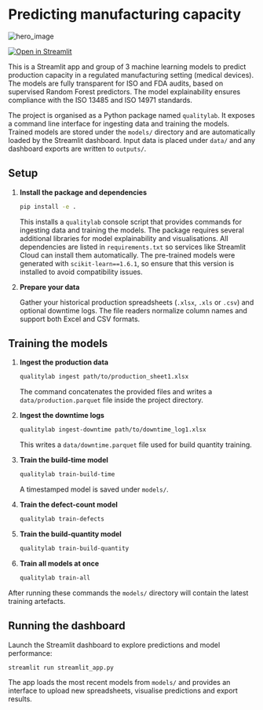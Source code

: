 # Predicting manufacturing capacity
![hero_image](https://github.com/DillonGelman/production-capacity-predictive-models/blob/main/hero-image.png)

[![Open in Streamlit](https://static.streamlit.io/badges/streamlit_badge_black_white.svg)](https://gelman-manufacturing-predictions.streamlit.app/)

This is a Streamlit app and group of 3 machine learning models to predict production capacity in a regulated manufacturing setting (medical devices).  The models are fully transparent for ISO and FDA audits, based on supervised Random Forest predictors.  The model explainability ensures compliance with the ISO 13485 and ISO 14971 standards.

The project is organised as a Python package named `qualitylab`.  It exposes a
command line interface for ingesting data and training the models.  Trained
models are stored under the `models/` directory and are automatically loaded by
the Streamlit dashboard. Input data is placed under `data/` and any dashboard
exports are written to `outputs/`.

## Setup

1. **Install the package and dependencies**

   ```bash
   pip install -e .
   ```

   This installs a `qualitylab` console script that provides commands for
   ingesting data and training the models. The package requires several
   additional libraries for model explainability and visualisations.  All
   dependencies are listed in `requirements.txt` so services like
   Streamlit Cloud can install them automatically.
   The pre-trained models were generated with `scikit-learn==1.6.1`, so
   ensure that this version is installed to avoid compatibility issues.

2. **Prepare your data**

   Gather your historical production spreadsheets (`.xlsx`, `.xls` or `.csv`)
   and optional downtime logs.  The file readers normalize column names and
   support both Excel and CSV formats.

## Training the models

1. **Ingest the production data**

   ```bash
   qualitylab ingest path/to/production_sheet1.xlsx
   ```

   The command concatenates the provided files and writes a
   `data/production.parquet` file inside the project directory.

2. **Ingest the downtime logs**

   ```bash
   qualitylab ingest-downtime path/to/downtime_log1.xlsx
   ```

   This writes a `data/downtime.parquet` file used for build quantity training.

3. **Train the build-time model**

   ```bash
   qualitylab train-build-time
   ```

   A timestamped model is saved under `models/`.

4. **Train the defect-count model**

   ```bash
   qualitylab train-defects
   ```

5. **Train the build-quantity model**
   ```bash
   qualitylab train-build-quantity
   ```

6. **Train all models at once**

   ```bash
   qualitylab train-all
   ```

After running these commands the `models/` directory will contain the latest
training artefacts.

## Running the dashboard

Launch the Streamlit dashboard to explore predictions and model performance:

```bash
streamlit run streamlit_app.py
```

The app loads the most recent models from `models/` and provides an interface to
upload new spreadsheets, visualise predictions and export results.
